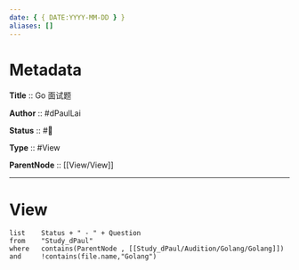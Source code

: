 ```yaml
---
date: { { DATE:YYYY-MM-DD } }
aliases: []
---
```


# Metadata

**Title** :: Go 面试题

**Author** :: #dPaulLai

**Status** :: #🌱

**Type** :: #View

**ParentNode** :: [[View/View]]

---

# View

```dataview
list 	Status + " - " + Question 
from 	"Study_dPaul"
where 	contains(ParentNode , [[Study_dPaul/Audition/Golang/Golang]])
and		!contains(file.name,"Golang")
```
